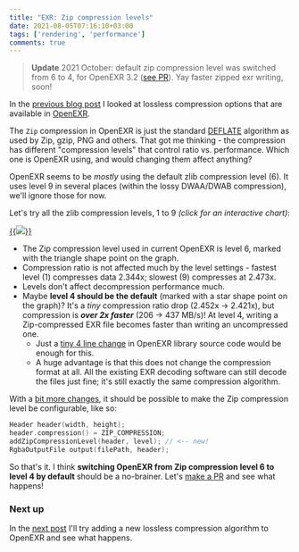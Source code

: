 ```yaml
---
title: "EXR: Zip compression levels"
date: 2021-08-05T07:16:10+03:00
tags: ['rendering', 'performance']
comments: true
---
```


> **Update** 2021 October: default zip compression level was switched from 6 to 4,
> for OpenEXR 3.2 ([see PR](https://github.com/AcademySoftwareFoundation/openexr/pull/1125)).
> Yay faster zipped exr writing, soon!

In the [previous blog post](/blog/2021/08/04/EXR-Lossless-Compression/) I looked at lossless compression options that
are available in [OpenEXR](https://en.wikipedia.org/wiki/OpenEXR).

The `Zip` compression in OpenEXR is just the standard [DEFLATE](https://en.wikipedia.org/wiki/Deflate) algorithm
as used by Zip, gzip, PNG and others. That got me thinking - the compression has different "compression levels" that
control ratio vs. performance. Which one is OpenEXR using, and would changing them affect anything?

OpenEXR seems to be *mostly* using the default zlib compression level (6). It uses level 9 in several places (within the
lossy DWAA/DWAB compression), we'll ignore those for now.

Let's try all the zlib compression levels, 1 to 9 *(click for an interactive chart)*:

[{{<img src="/img/blog/2021/exr/exr03-zip-levels.png">}}](/img/blog/2021/exr/exr03-zip-levels.html)

* The Zip compression level used in current OpenEXR is level 6, marked with the triangle shape point on the graph.
* Compression ratio is not affected much by the level settings - fastest level (1) compresses data 2.344x; slowest (9) compresses
  at 2.473x.
* Levels don't affect decompression performance much.
* Maybe **level 4 should be the default** (marked with a star shape point on the graph)? It's a *tiny* compression ratio drop
  (2.452x -> 2.421x), but compression is ***over 2x faster*** (206 -> 437 MB/s)! At level 4, writing a Zip-compressed EXR
  file becomes faster than writing an uncompressed one.
  * Just a [tiny 4 line change](https://github.com/aras-p/openexr/commit/31f29e3b8cc) in OpenEXR library source code would be
    enough for this.
  * A huge advantage is that this does not change the compression format at all. All the existing EXR decoding software
    can still decode the files just fine; it's still exactly the same compression algorithm.

With a [bit more changes](https://github.com/aras-p/openexr/commit/274c9db477), it should be possible to
make the Zip compression level be configurable, like so:

```c++
Header header(width, height);
header.compression() = ZIP_COMPRESSION;
addZipCompressionLevel(header, level); // <-- new!
RgbaOutputFile output(filePath, header);
```

So that's it. I think **switching OpenEXR from Zip compression level 6 to level 4 by default** should be a no-brainer.
Let's [make a PR](https://github.com/AcademySoftwareFoundation/openexr/pull/1125) and see what happens!


### Next up

In the [next post](/blog/2021/08/06/EXR-Zstandard-compression/) I'll try adding a new lossless compression algorithm to OpenEXR and see what happens.

